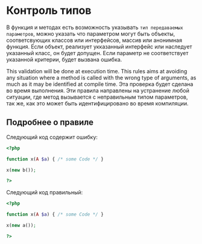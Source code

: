 <!-- Good Practices -->
# Контроль типов 

В функция и методах есть возможность указывать `тип передаваемых параметров`, можно указать что параметром могут быть объекты, 
соответсвующих классов или интерфейсов, массив или анонимная функция. Если объект, реализует укказанный интерфейс или наследует указанный класс, он будет допущен. 
Если параметр не соответствует указанной критерии, будет вызвана ошибка.

This validation will be done at execution time. This rules aims at avoiding any situation where a method is called with the wrong type of arguments, as much as it may be identified at compile time.
Эта проверка будет сделана во время выполнения. Эти правила направлены на устранение любой ситуации, где метод вызывается с неправильным типом параметров, так же, как это может быть идентифицировано во время компиляции.

## Подробнее о правиле

Следующий код содержит ошибку: 

```php
<?php

function x(A $a) { /* some Code */ }

x(new b());

?>
```

Следующий код правильный: 

```php
<?php

function x(A $a) { /* some Code */ }

x(new a());

?>
```

<!--
## When Not To Use It

## Further Reading

* []()

-->
